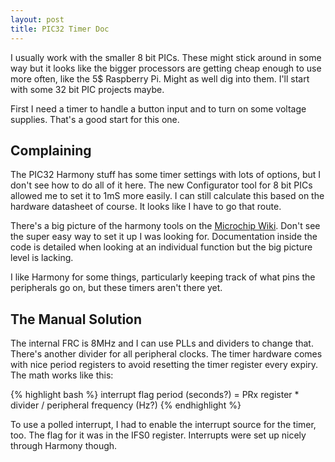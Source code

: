```yaml
---
layout: post
title: PIC32 Timer Doc
---
```


I usually work with the smaller 8 bit PICs.  These might stick around in some way but it looks like the bigger processors are getting cheap enough to use more often, like the 5$ Raspberry Pi.  Might as well dig into them.  I'll start with some 32 bit PIC projects maybe.

First I need a timer to handle a button input and to turn on some voltage supplies.  That's a good start for this one.

## Complaining

The PIC32 Harmony stuff has some timer settings with lots of options, but I don't see how to do all of it here.  The new Configurator tool for 8 bit PICs allowed me to set it to 1mS more easily.  I can still calculate this based on the hardware datasheet of course.  It looks like I have to go that route.

There's a big picture of the harmony tools on the [Microchip Wiki](http://microchip.wikidot.com/harmony:drv-tmr).  Don't see the super easy way to set it up I was looking for.  Documentation inside the code is detailed when looking at an individual function but the big picture level is lacking.

I like Harmony for some things, particularly keeping track of what pins the peripherals go on, but these timers aren't there yet.

## The Manual Solution

The internal FRC is 8MHz and I can use PLLs and dividers to change that.  There's another divider for all peripheral clocks.  The timer hardware comes with nice period registers to avoid resetting the timer register every expiry.  The math works like this:

{% highlight bash %}
interrupt flag period (seconds?) = 
    PRx register * divider / peripheral frequency (Hz?)
{% endhighlight %}

To use a polled interrupt, I had to enable the interrupt source for the timer, too.  The flag for it was in the IFS0 register.  Interrupts were set up nicely through Harmony though.
